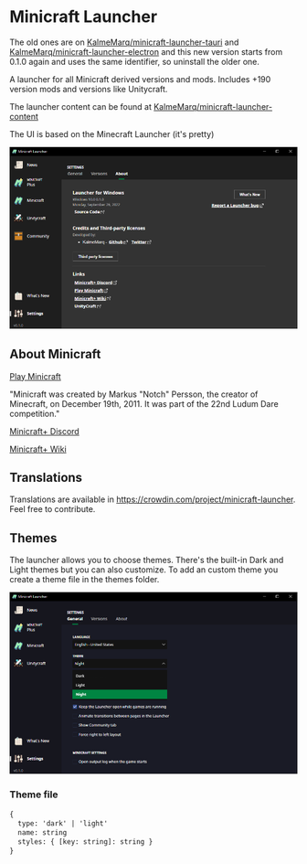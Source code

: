 # Minicraft Launcher
The old ones are on [KalmeMarq/minicraft-launcher-tauri](https://github.com/KalmeMarq/minicraft-launcher-tauri) and [KalmeMarq/minicraft-launcher-electron](https://github.com/KalmeMarq/minicraft-launcher-electron) and this new version starts from 0.1.0 again and uses the same identifier, so uninstall the older one.

A launcher for all Minicraft derived versions and mods. Includes +190 version mods and versions like Unitycraft.

The launcher content can be found at [KalmeMarq/minicraft-launcher-content](https://github.com/KalmeMarq/minicraft-launcher-content)

The UI is based on the Minecraft Launcher (it's pretty)

![about](./docs/about.png)

## About Minicraft
[Play Minicraft](https://playminicraft.com/)

"Minicraft was created by Markus "Notch" Persson, the creator of Minecraft, on December 19th, 2011. It was part of the 22nd Ludum Dare competition."

[Minicraft+ Discord](https://discord.gg/SMKCVuj)

[Minicraft+ Wiki](https://minicraft.fandom.com/wiki/Minicraft%2B)

## Translations

Translations are available in https://crowdin.com/project/minicraft-launcher. Feel free to contribute.

## Themes
The launcher allows you to choose themes. There's the built-in Dark and Light themes but you can also customize. To add an custom theme you create a theme file in the themes folder.

![custom theme](./docs/custom_theme.png)

### Theme file
```
{
  type: 'dark' | 'light'
  name: string
  styles: { [key: string]: string }
}
```
